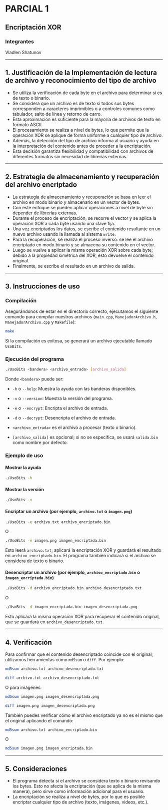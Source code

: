 # PARCIAL 1

## Encriptación XOR

### Integrantes
Vladlen Shatunov

---

## 1. Justificación de la Implementación de lectura de archivo y reconocimiento del tipo de archivo

- Se utiliza la verificación de cada byte en el archivo para determinar si es de texto o binario.
- Se considera que un archivo es de texto si todos sus bytes corresponden a caracteres imprimibles o a controles comunes como tabulador, salto de línea y retorno de carro.
- Esta aproximación es suficiente para la mayoría de archivos de texto en formato ASCII.
- El procesamiento se realiza a nivel de bytes, lo que permite que la operación XOR se aplique de forma uniforme a cualquier tipo de archivo.
- Además, la detección del tipo de archivo informa al usuario y ayuda en la interpretación del contenido antes de proceder a la encriptación.
- Esta decisión garantiza flexibilidad y compatibilidad con archivos de diferentes formatos sin necesidad de librerías externas.

---

## 2. Estrategia de almacenamiento y recuperación del archivo encriptado

- La estrategia de almacenamiento y recuperación se basa en leer el archivo en modo binario y almacenarlo en un vector de bytes.
- Con este enfoque se pueden aplicar operaciones a nivel de byte sin depender de librerías externas.
- Durante el proceso de encriptación, se recorre el vector y se aplica la operación XOR a cada byte usando una clave fija.
- Una vez encriptados los datos, se escribe el contenido resultante en un nuevo archivo usando la llamada al sistema `write`.
- Para la recuperación, se realiza el proceso inverso: se lee el archivo encriptado en modo binario y se almacena su contenido en el vector.
- Luego se vuelve a aplicar la misma operación XOR sobre cada byte; debido a la propiedad simétrica del XOR, esto devuelve el contenido original.
- Finalmente, se escribe el resultado en un archivo de salida.

---

## 3. Instrucciones de uso

### Compilación

Asegurándonos de estar en el directorio correcto, ejecutamos el siguiente comando para compilar nuestros archivos (`main.cpp`, `ManejadorArchivo.h`, `ManejadorArchivo.cpp` y `Makefile`):

```sh
make
```

Si la compilación es exitosa, se generará un archivo ejecutable llamado `UsoBits`.

### Ejecución del programa

```sh
./UsoBits <bandera> <archivo_entrada> [archivo_salida]
```

Donde `<bandera>` puede ser:

- `-h` o `--help`: Muestra la ayuda con las banderas disponibles.
- `-v` o `--version`: Muestra la versión del programa.
- `-e` o `--encrypt`: Encripta el archivo de entrada.
- `-d` o `--decrypt`: Desencripta el archivo de entrada.

- `<archivo_entrada>` es el archivo a procesar (texto o binario).
- `[archivo_salida]` es opcional; si no se especifica, se usará `salida.bin` como nombre por defecto.

### Ejemplo de uso

#### Mostrar la ayuda

```sh
./UsoBits -h
```

#### Mostrar la versión

```sh
./UsoBits -v
```

#### Encriptar un archivo (por ejemplo, `archivo.txt` o `imagen.png`)

```sh
./UsoBits -e archivo.txt archivo_encriptado.bin
```

O

```sh
./UsoBits -e imagen.png imagen_encriptada.bin
```

Esto leerá `archivo.txt`, aplicará la encriptación XOR y guardará el resultado en `archivo_encriptado.bin`. El programa también indicará si el archivo se considera de texto o binario.

#### Desencriptar un archivo (por ejemplo, `archivo_encriptado.bin` o `imagen_encriptada.bin`)

```sh
./UsoBits -d archivo_encriptado.bin archivo_desencriptado.txt
```

O

```sh
./UsoBits -d imagen_encriptada.bin imagen_desencriptada.png
```

Esto aplicará la misma operación XOR para recuperar el contenido original, que se guardará en `archivo_desencriptado.txt`.

---

## 4. Verificación

Para confirmar que el contenido desencriptado coincide con el original, utilizamos herramientas como `md5sum` o `diff`. Por ejemplo:

```sh
md5sum archivo.txt archivo_desencriptado.txt
```

```sh
diff archivo.txt archivo_desencriptado.txt
```

O para imágenes:

```sh
md5sum imagen.png imagen_desencriptada.png
```

```sh
diff imagen.png imagen_desencriptada.png
```

También puedes verificar cómo el archivo encriptado ya no es el mismo que el original aplicando el comando:

```sh
md5sum archivo.txt archivo_encriptado.bin
```

O

```sh
md5sum imagen.png imagen_encriptada.bin
```

---

## 5. Consideraciones

- El programa detecta si el archivo se considera texto o binario revisando los bytes. Esto no afecta la encriptación (que se aplica de la misma manera), pero sirve como información adicional para el usuario.
- La encriptación se realiza a nivel de bytes, por lo que es posible encriptar cualquier tipo de archivo (texto, imágenes, videos, etc.).
